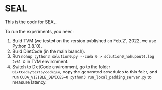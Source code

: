 # SEAL
This is the code for SEAL.

To run the experiments, you need:

1. Build TVM (we tested on the version published on Feb.21, 2022, we use Python 3.8.10).
2. Build DietCode (in the main branch).
3. Run `nohup python3 solution0.py --cuda 0 > solution0_nohupout0.log 2>&1 &` in TVM environment.
4. Switch to DietCode environment, 
go to the folder `DietCode/tests/codegen`, 
copy the generated schedules to this foler, 
and run `CUDA_VISIBLE_DEVICES=0 python3 run_local_padding_server.py` to measure latency.
